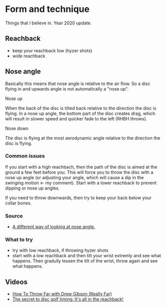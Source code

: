 # Form and technique

Things that I believe in. Year 2020 update.

## Reachback

- keep your reachback low (hyzer shots)
- wide reachback


## Nose angle

Basically this means that nose angle is relative to the air flow. So a disc flying in and upwards angle is not automatically a "nose up".

Nose up

When the back of the disc is tilted back relative to the direction the disc is flying. In a nose up angle, the bottom part of the disc creates drag, which will result in slower speed and quicker fade to the left (RHBH throws).

Nose down

The disc is flying at the most aerodynamic angle relative to the direction the disc is flying.

### Common issues

If you start with a high reachbach, then the path of the disc is aimed at the ground a few feet before you. This will force you to throw the disc with a nose up angle (or adjusting your angle, which will cause a dip in the swinging motion <- my comment). Start with a lower reachback to prevent dipping or nose up angles.

If you need to throw downwards, then try to keep your back below your collar bones.

### Source

- [A different way of looking at nose angle.](https://youtu.be/-DE455cUrIU)


### What to try

- try with low reachback, if throwing hyzer shots
- start with a low reachback and then tilt your wrist extremly and see what happens. Then gradully lessen the tilt of the wrist, throw again and see what happens.

## Videos

- [How To Throw Far with Drew Gibson (Really Far)](https://youtu.be/dyhekGmjxjQ)
- [The secret to disc golf timing: It's all in the reachback!](https://youtu.be/8p-d0do3t9s)
